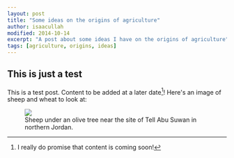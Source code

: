 ```yaml
---
layout: post
title: "Some ideas on the origins of agriculture"
author: isaacullah
modified: 2014-10-14
excerpt: "A post about some ideas I have on the origins of agriculture"
tags: [agriculture, origins, ideas]
---
```


## This is just a test

This is a test post. Content to be added at a later date[^1]! Here's an image of sheep and wheat to look at:
<figure>
	<a href="/images/Sheep_under_olive_tree.png"><img src="/images/Sheep_under_olive_tree.png"></a>
	<figcaption>Sheep under an olive tree near the site of Tell Abu Suwan in northern Jordan.</figcaption>
</figure>

[^1]: I really do promise that content is coming soon!
